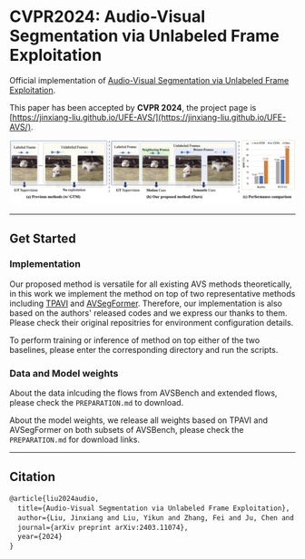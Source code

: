 # CVPR2024: Audio-Visual Segmentation via Unlabeled Frame Exploitation

Official implementation of  [Audio-Visual Segmentation via Unlabeled Frame Exploitation](https://arxiv.org/abs/2403.11074).

This paper has been accepted by **CVPR 2024**, the project page is [https://jinxiang-liu.github.io/UFE-AVS/](https://jinxiang-liu.github.io/UFE-AVS/).

![](assets/teaser.png)

***********

## Get Started

### Implementation
Our proposed method is versatile for all existing AVS methods theoretically, in this work we implement the method on top of two representative methods including [TPAVI](https://github.com/OpenNLPLab/AVSBench) and [AVSegFormer](https://github.com/vvvb-github/AVSegFormer). 
Therefore, our implementation is also based on the authors' released codes and we express our thanks to them.
Please check their original repositries for environment configuration details.

To perform training or inference of method on top either of the two baselines, please enter the corresponding directory and run the scripts.



### Data and Model weights
About the data inlcuding the flows from AVSBench and extended flows, please check the `PREPARATION.md` to download.

About the model weights, we release all weights based on TPAVI and AVSegFormer on both subsets of AVSBench, please check the `PREPARATION.md` for download links.



***********
## Citation
```txt
@article{liu2024audio,
  title={Audio-Visual Segmentation via Unlabeled Frame Exploitation},
  author={Liu, Jinxiang and Liu, Yikun and Zhang, Fei and Ju, Chen and Zhang, Ya and Wang, Yanfeng},
  journal={arXiv preprint arXiv:2403.11074},
  year={2024}
}
```

